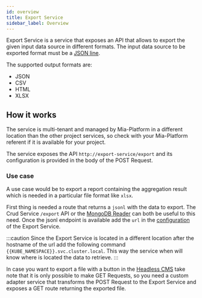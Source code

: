 ```yaml
---
id: overview
title: Export Service
sidebar_label: Overview
---
```

Export Service is a service that exposes an API that allows to export the given input data source in different formats.
The input data source to be exported format must be a [JSON line](https://jsonlines.org/).

The supported output formats are:
* JSON
* CSV
* HTML
* XLSX

## How it works
The service is multi-tenant and managed by Mia-Platform in a different location than the other project services, so check with your Mia-Platform referent if it is available for your project.

The service exposes the API `http://export-service/export` and its configuration is provided in the body of the POST Request.

### Use case
A use case would be to export a report containing the aggregation result which is needed in a particular file format like `xlsx`.

First thing is needed a route that returns a `jsonl` with the data to export.
The Crud Service `/export` API or the [MongoDB Reader](../mongodb-reader/configuration) can both be useful to this need. 
Once the jsonl endpoint is available add the `url` in the [configuration](#configuration) of the Export Service. 

:::caution
Since the Export Service is located in a different location after the hostname of the url add the following command `{{KUBE_NAMESPACE}}.svc.cluster.local`.
This way the service when will know where is located the data to retrieve.
:::

In case you want to export a file with a button in the [Headless CMS](../../business_suite/guide_cms) take note that it is only possible to make GET Requests, so you need a custom adapter service that transforms the POST Request to the Export Service and exposes a GET route returning the exported file.
